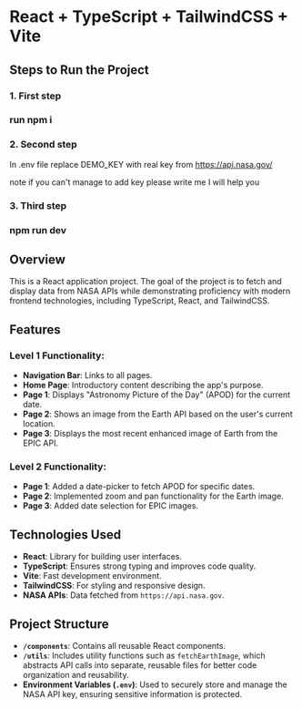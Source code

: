 # React + TypeScript + TailwindCSS + Vite

## Steps to Run the Project

### 1. **First step**
### run npm i

### 2. **Second step**

In .env file replace DEMO_KEY with real key from https://api.nasa.gov/

note if you can't manage to add key please write me I will help you

### 3. **Third step**
### npm run dev


## Overview
This is a React application project. The goal of the project is to fetch and display data from NASA APIs while demonstrating proficiency with modern frontend technologies, including TypeScript, React, and TailwindCSS.

## Features
### Level 1 Functionality:
- **Navigation Bar**: Links to all pages.
- **Home Page**: Introductory content describing the app's purpose.
- **Page 1**: Displays "Astronomy Picture of the Day" (APOD) for the current date.
- **Page 2**: Shows an image from the Earth API based on the user's current location.
- **Page 3**: Displays the most recent enhanced image of Earth from the EPIC API.

### Level 2 Functionality:
- **Page 1**: Added a date-picker to fetch APOD for specific dates.
- **Page 2**: Implemented zoom and pan functionality for the Earth image.
- **Page 3**: Added date selection for EPIC images.

## Technologies Used
- **React**: Library for building user interfaces.
- **TypeScript**: Ensures strong typing and improves code quality.
- **Vite**: Fast development environment.
- **TailwindCSS**: For styling and responsive design.
- **NASA APIs**: Data fetched from `https://api.nasa.gov`.

## Project Structure
- **`/components`**: Contains all reusable React components.
- **`/utils`**: Includes utility functions such as `fetchEarthImage`, which abstracts API calls into separate, reusable files for better code organization and reusability.
- **Environment Variables (`.env`)**: Used to securely store and manage the NASA API key, ensuring sensitive information is protected.
